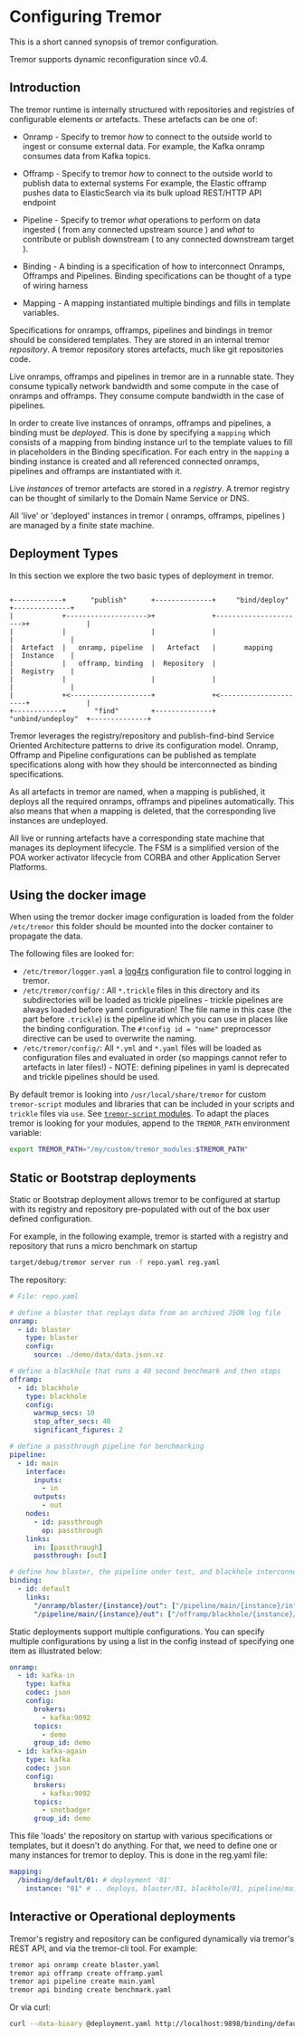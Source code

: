 # Configuring Tremor

This is a short canned synopsis of tremor configuration.

Tremor supports dynamic reconfiguration since v0.4.

## Introduction

The tremor runtime is internally structured with repositories and registries of configurable elements or artefacts. These artefacts can be one of:

- Onramp - Specify to tremor _how_ to connect to the outside world to ingest or consume external data. For example, the Kafka onramp consumes data from Kafka topics.

- Offramp - Specify to tremor _how_ to connect to the outside world to publish data to external systems For example, the Elastic offramp pushes data to ElasticSearch via its bulk upload REST/HTTP API endpoint

- Pipeline - Specify to tremor _what_ operations to perform on data ingested ( from any connected upstream source ) and _what_ to contribute or publish downstream ( to any connected downstream target ).

- Binding - A binding is a specification of how to interconnect Onramps, Offramps and Pipelines. Binding specifications can be thought of a type of wiring harness

- Mapping - A mapping instantiated multiple bindings and fills in template variables.

Specifications for onramps, offramps, pipelines and bindings in tremor should be considered templates. They are stored in an internal tremor _repository_. A tremor repository stores artefacts, much like git repositories code.

Live onramps, offramps and pipelines in tremor are in a runnable state. They consume typically network bandwidth and some compute in the case of onramps and offramps. They consume compute bandwidth in the case of pipelines.

In order to create live instances of onramps, offramps and pipelines, a binding must be _deployed_. This is done by specifying a `mapping` which consists of a mapping from binding instance url to the template values to fill in placeholders in the Binding specification. For each entry in the `mapping` a binding instance is created and all referenced connected onramps, pipelines and offramps are instantiated with it.

Live _instances_ of tremor artefacts are stored in a _registry_. A tremor registry can be thought of similarly to the Domain Name Service or DNS.

All 'live' or 'deployed' instances in tremor ( onramps, offramps, pipelines ) are managed by a finite state machine.

## Deployment Types

In this section we explore the two basic types of deployment in tremor.

```text

+------------+      "publish"      +--------------+     "bind/deploy"     +--------------+
|            +-------------------->+              +---------------------->+              |
|            |                     |              |                       |              |
|  Artefact  |   onramp, pipeline  |   Artefact   |       mapping         |  Instance    |
|            |   offramp, binding  |  Repository  |                       |  Registry    |
|            |                     |              |                       |              |
|            +<--------------------+              +<----------------------+              |
+------------+       "find"        +--------------+    "unbind/undeploy"  +--------------+

```

Tremor leverages the registry/repository and publish-find-bind Service Oriented Architecture patterns to drive its configuration model. Onramp, Offramp and Pipeline configurations can be published as template specifications along with how they should be interconnected as binding specifications.

As all artefacts in tremor are named, when a mapping is published, it deploys all the required onramps, offramps and pipelines automatically. This also means that when a mapping is deleted, that the corresponding live instances are undeployed.

All live or running artefacts have a corresponding state machine that manages its deployment lifecycle. The FSM is a simplified version of the POA worker activator lifecycle from CORBA and other Application Server Platforms.

## Using the docker image

When using the tremor docker image configuration is loaded from the folder `/etc/tremor` this folder should be mounted into the docker container to propagate the data.

The following files are looked for:

- `/etc/tremor/logger.yaml` a [log4rs](https://docs.rs/log4rs/*/log4rs/) configuration file to control logging in tremor.
- `/etc/tremor/config/` : All `*.trickle` files in this directory and its subdirectories will be loaded as trickle pipelines - trickle pipelines are always loaded before yaml configuration! The file name in this case (the part before `.trickle`) is the pipeline id which you can use in places like the binding configuration. The `#!config id = "name"` preprocessor directive can be used to overwrite the naming.
- `/etc/tremor/config/`: All `*.yml` and `*.yaml` files will be loaded as configuration files and evaluated in order (so mappings cannot refer to artefacts in later files!) - NOTE: defining pipelines in yaml is deprecated and trickle pipelines should be used.

By default tremor is looking into `/usr/local/share/tremor` for custom `tremor-script` modules and libraries that can be included in your scripts and `trickle` files via `use`.  See [`tremor-script` modules](/docs/language/ModuleSystem). To adapt the places tremor is looking for your modules, append to the `TREMOR_PATH` environment variable:

```sh
export TREMOR_PATH="/my/custom/tremor_modules:$TREMOR_PATH"
```

## Static or Bootstrap deployments

Static or Bootstrap deployment allows tremor to be configured at startup with its registry and repository pre-populated with out of the box user defined configuration.

For example, in the following example, tremor is started with a registry and repository that runs a micro benchmark on startup

```bash
target/debug/tremor server run -f repo.yaml reg.yaml
```

The repository:

```yaml
# File: repo.yaml

# define a blaster that replays data from an archived JSON log file
onramp:
  - id: blaster
    type: blaster
    config:
      source: ./demo/data/data.json.xz

# define a blackhole that runs a 40 second benchmark and then stops
offramp:
  - id: blackhole
    type: blackhole
    config:
      warmup_secs: 10
      stop_after_secs: 40
      significant_figures: 2

# define a passthrough pipeline for benchmarking
pipeline:
  - id: main
    interface:
      inputs:
        - in
      outputs:
        - out
    nodes:
      - id: passthrough
        op: passthrough
    links:
      in: [passthrough]
      passthrough: [out]

# define how blaster, the pipeline under test, and blackhole interconnect
binding:
  - id: default
    links:
      "/onramp/blaster/{instance}/out": ["/pipeline/main/{instance}/in"]
      "/pipeline/main/{instance}/out": ["/offramp/blackhole/{instance}/in"]
```

Static deployments support multiple configurations. You can specify multiple configurations by using a list in the config instead of specifying one item as illustrated below:

```yaml
onramp:
  - id: kafka-in
    type: kafka
    codec: json
    config:
      brokers:
        - kafka:9092
      topics:
        - demo
      group_id: demo
  - id: kafka-again
    type: kafka
    codec: json
    config:
      brokers:
        - kafka:9092
      topics:
        - snotbadger
      group_id: demo
```

This file 'loads' the repository on startup with various specifications or templates, but it doesn't do anything. For that, we need to define one or many instances for tremor to deploy. This is done in the reg.yaml file:

```yaml
mapping:
  /binding/default/01: # deployment '01'
    instance: "01" # .. deploys, blaster/01, blackhole/01, pipeline/main/01
```

## Interactive or Operational deployments

Tremor's registry and repository can be configured dynamically via tremor's REST API, and via the tremor-cli tool. For example:

```bash
tremor api onramp create blaster.yaml
tremor api offramp create offramp.yaml
tremor api pipeline create main.yaml
tremor api binding create benchmark.yaml
```

Or via curl:

```bash
curl --data-binary @deployment.yaml http://localhost:9898/binding/default/01
```
